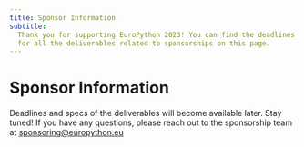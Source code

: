 ```yaml
---
title: Sponsor Information
subtitle:
  Thank you for supporting EuroPython 2023! You can find the deadlines and specs
  for all the deliverables related to sponsorships on this page.
---
```


<!-- # Deadlines -->
# Sponsor Information
<Note>Deadlines and specs of the deliverables will become available later. Stay tuned! If you have any questions, please reach out to the sponsorship team at sponsoring@europython.eu</Note>

<!-- - [Sponsored Talk | Workshop/Tutorial | Poster submission - presenter, presentation title & abstract:](#sponsored-content)
  June 10
- [Virtual Swag Page submission:](#virtual-swag-page) June 17
- [Sponsor Logo submission:](#sponsor-logo) June 17
- [Technical Case Study Blog Post submission:](#sponsor-blog-post) June 17
  (Keystone, Diamond, Platinum)
- [Video Ads submission (with and without audio):](#video-ads) June 24
- [Booth Customisations:](#booth-customisations) June 24
- [Booth & Counter graphics submission:](#booth-images) June 24
- [Tickets Registration & Assignment:](#registration) June 27
- [Sponsor Feedback Questions submission:](#sponsor-feedback-questions) June 27
- [Recruiting - Job Board Ad on Website submission:](#job-board-on-website) June
  27
- [Recruiting Email submission:](#recruiting email) June 27
- [Parcel Services](#parcel) Deadline for ordering: June 30; Deadline for
  receiving parcel to the warehouse: July 6
- [Recruiting Session Presentation - presenter and slides:](#recruiting-session)
  July 08
- [Recruiting - On-site Job Board Ad submission:](#on-site-job-board) anytime
  during the conference (we'll have a white board for this)
- [Tweet and/or Retweet. LinkedIn Reshare:](#sponsor-tweet) anytime until the
  end of the conference, but please give enough lead time so we can schedule
  accordingly
- [Participation in Daily Prize Draw Announcements:](#prize-draw) before noon of
  each conference day (Keystone, Diamond, Platinum)

Please note that the above are hard deadlines. We cannot accept submissions
after the listed dates and will not issue refunds in case the deadlines are not
met.

For details, please refer to the relevant sections below.

---

# Registration

<details>
  <summary><h2>Ticket Registration & Assignment Process</h2></summary>

- **Purchase all the complimentary / discounted tickets in bulk** by using the
  voucher links sent to you. They will be sent out to the sponsor
  representative. Please follow the direct email instructions and purchase all
  of the tickets you are entitled to.

- **Assign the tickets** to every team member that you have chosen to attend the
  conference. You can assign them by changing your order details after you make
  the order. Click the order URL in your order confirmation email from
  [support@pretix.eu](mailto:support@pretix.eu) with the **Subject: Your
  order**: **_XXXX_** and amend accordingly.

**_Deadline_** for registering and assigning the tickets: **_June 27_**

</details>

---

# Exhibition

<details>
  <summary><h2>Exhibition Schedule</h2></summary>

**Exhibit Days**: during the three main conference days: **Wednesday to Friday,
13-15 July 2022**.

**Exhibit Hours**: 9:00 - 18:00 on Wednesday & Thursday; 9:00 - 17:00 on Friday.

All booths should be staffed at least during the official breaks. It is highly
recommended that they will be staffed throughout the opening hours, especially
the more prominent ones, such as Keystone and Diamond.

</details>

<details>
  <summary><h2>Exhibit Booths</h2></summary>
  Sponsors of Silver and above will all be assigned a booth, ranging from 6-56 sqm depending on the package.

** Please refer to the
[EuroPython 2022 - Exhibit Booths.pdf](https://drive.google.com/file/d/1k2m9t445G4tpMON1VlGIg-SSgYTsQy5m/view?usp=sharing)
for mockups and what is included in your booth, as part of your sponsorship
package. **

</details>

<details>
  <summary><h2>Booth Build and Teardown</h2></summary>

- Build Time: Tuesday 8:00-16:00; sponsors can enter between 16:00-18:00
- Teardown Time: Friday 17:00; nobody allowed after the teardown starts.

</details>

<details>
  <summary><h2>Booth Builder Contact</h2></summary>
  We have contracted [OBExpo](http://www.obexpo.ie/) to set up and manage the booths. You can reach out to Tony O'Brien with your booth related questions: [tony@obexpo.ie](mailto:tony@obexpo.ie)

</details>

<details>
  <summary><h2 id="booth-images">Booth & Counter Graphic</h2></summary>

**Booth graphic**: All booths include a Wall Banner Graphic that covers the
entire back wall of your booth. **It is highly recommended that you submit a
company specific custom graphic for your booth. The pricing is already included
in your package.**

**You can upgrade to a single Stretched Graphic design. See
[Booth Customisation](#booth-customisations) for details.**

_Note: these wall banners with your graphic can be taken down afterwards for
future reuse._

**Counter graphic**: All booths include at least one counter. Depending on the
booth level, the amount and size can range. **It is highly recommended that you
submit a company specific custom graphic for the counter(s).**

Should you choose not to submit your own graphic, a default EuroPython Society
one will be provided.

  <h4>Graphic Submission Guide</h4>

Graphics should be submitted directly to OBExpo, as specified below:

- Please refer to
  [EuroPython 2022 - Exhibit Booths.pdf](https://drive.google.com/file/d/1k2m9t445G4tpMON1VlGIg-SSgYTsQy5m/view?usp=sharing)
  for the dimensions of the back wall of your booth, and of the counter(s).

**\*Note: Keystone and Diamond booths will need two Wall Banner graphics to
cover the entire back wall.\*\***

- Refer to
  [EuroPython 2022- Booth Order Forms.pdf](https://drive.google.com/file/d/1IhBXgiTWqkH4Pbo100vGHHzj-ZY-CEAl/view?usp=sharing)
  page 8 - _artwork_ for file and delivery specifications.

Note: OBExpo has specifically asked us to emphasise that emailing or using
_WeTransfer_ or _YouSendit_ are their preferred methods of sending the files.
Permission based file sharing systems such as Google Drive or OneDrive are less
preferred.

**Deadline** for submitting Booth Graphics: **2022-06-24**

**Submission Channel**: Contact Tony from OBExpo contact:
[tony@obexpo.ie](tony@obexpo.ie)

</details>

<details>
  <summary><h2 id="booth-customisations">Booth Customisation and Add-ons</h2></summary>
  All booth graphics can be upgraded from the default Wall Banner Graphic to Stretched Graphics.

There are other add-ons you can order, such as TV sets and furniture for your
booth.

For all upgrades and add-on orders, please fill in the
[EuroPython 2022- Booth Order Forms.pdf](https://drive.google.com/file/d/1IhBXgiTWqkH4Pbo100vGHHzj-ZY-CEAl/view?usp=sharing)
and send it to Tony O’Brien from OBExpo directly:
[tony@obexpo.ie](mailto:tony@obexpo.ie)

**Deadline** for ordering booth customisation and addons: **2022-06-24. A 30%
surcharge will apply afterwards.**

**Submission Channel**: Contact Tony from OBExpo:
[tony@obexpo.ie](mailto:tony@obexpo.ie)

</details>

<details>
<summary><h2 id="parcel">Parcel Delivery & Gifts</h2></summary>

We aim to actively reduce the carbon footprint of the EuroPython conference
series. Throughout the planning of the much anticipated EuroPython Dublin, we
are mindful of sustainability. We made the distribution of physical gifts
optional. Instead of staffing bags with your gifts, we give you the freedom to
distribute them at your booth. We strongly encourage you to distribute gifts
made of environmentally friendly materials, to focus on quality rather than
quantity to reduce waste.

Shipping and customs for your goods are handled by
[Interflow](https://www.interflow.ie/).

**Contacts**:

**_NOTE: Caroline is the new designated coordinator overseeing all EuroPython
shipment. Please make sure to contact her for shipping._**

- Caroline Placido -
  [caroline.placido@interflow.ie](caroline.placido@interflow.ie), +353876661561
  (mobile)
- Niall Thompson - [niall@interflow.ie](mailto:niall@interflow.ie), +353 (0)86
  3805000

Here are shipping information provided by Interflow:

- [Shipping Guidelines](https://drive.google.com/file/d/1-I6rj1ISBViVLm_jaXgOxV6GpGQluS9y/view?usp=sharing).
  **Important: Please provide Interflow your Company name, point of contact name
  and email.** Contact Interflow for Details.

- [Freight Order link](https://www.interflow.ie/freight-order-form/).
- [Delivery address and Shipping Label](https://drive.google.com/file/d/15QWQMg51LKZEXKudgopl7B-Ez56EAOJt/view?usp=sharing).

**Deadlines:**

- Deadline for orders: 2022-06-30
- Deadline for receiving to the warehouse: 2022-07-06

If you have any last-minute orders, please contact Interflow and keep them in
the loop.

</details>

<details>
  <summary><h2>Leads Collection</h2></summary>

We don't offer any specific feature for lead collection. You are welcome to talk
to attendees and ask for their information and consent to be contacted. You can
ask for our attendees’ permission to have the QR code of their badge scanned.
These QR codes contain vCard 3.0 records with their name, affiliation and email
addresses. QR code scanners will not be provided but you are free to bring your
own or use any app of your choice to save these contact records. You can also
use the leads for prize draws, games, party invites or other attendee
interaction ideas.

Friendly reminder: the data collection process is subject to
[GDPR](https://gdpr.eu/what-is-gdpr/). And our
[Code of Conduct](https://www.europython-society.org/coc/) should be adhered to
at all times.

</details>

---

# Sponsored Content

<details>
  <summary><h2>Talks | Workshops/Tutorials | Posters</h2></summary>

As part of your sponsorship package, it might include a sponsored talk,
workshop/tutorial or poster session. You can find the details for each:

- <b>Sponsored Talk</b>: a 30 min slot as part of the official conference
  schedule during the Conference Days (13-15 July, 2022)
- <b>Sponsored Workshop/Tutorial</b>: a 180 min slot as part of the official
  conference schedule during the Workshop/Tutorial Days (11-12 July, 2022)
- <b>Sponsored Poster</b>: the poster will be displayed on the poster wall
  during the Conference Days. A dedicated presentation slot will be allocated to
  the presenter for targeted interactions.

You can check out previous years’ lineup for inspiration:
[2021 Programme](https://ep2021.europython.eu/schedule/),
[2020 Programme](https://ep2020.europython.eu/schedule/),
[2019 Programme](https://ep2019.europython.eu/schedule.html)

**Deadline** for informing us of the presenter, presentation title & abstract or
poster PDF: **2022-06-10**

**Submission Channel**: [sponsoring@europython.eu](sponsoring@europython.eu)

</details>

# Recruiting

<details>
  <summary><h2 id="job-board-on-website">Job Board Ad on Website</h2></summary>

All sponsors with sponsorship levels Bronze and above are eligible for posting a
job ad on our [Job-board page](https://ep2022.europython.eu/job-board/) . If you
are interested in submitting an ad, please send the job ad to
[EuroPython 2022 Sponsor Assets Submission Form](https://forms.gle/dTzkh8BCMn77gGMSA).
We will then place it on the website after review.

We will post a maximum of **three** job ads per sponsor. Please include a short
company introduction, the job title, a short job description and a contact
address.

For an example of how this looks like, please check out the
[2021 Job Board](https://ep2021.europython.eu/sponsor/job-board/).

**Deadline** for sending in the text for Job Board Ad on Website:
**2022-06-27**.

**Submission Channel**:

[EuroPython 2022 Sponsor Assets Submission Form](https://forms.gle/dTzkh8BCMn77gGMSA)

</details>

<details>
  <summary><h2 id="recruiting email">Recruiting Email Ad</h2></summary>

For all sponsors with sponsorship levels silver and above, if you are interested
in us sending a recruiting email on your behalf, please submit the following
information to
[EuroPython 2022 Sponsor Assets Submission Form](https://forms.gle/dTzkh8BCMn77gGMSA):

- title
- description (up to 100 words)
- A URL to the recruiting ad on your own website.

We will send these during the event to the attendees who have opted in to
receive job ads from sponsors.

**Deadline** for or sending in the text for the Recruiting Email Ad:
**2022-06-27**

**Submission Channel**:
[EuroPython 2022 Sponsor Assets Submission Form](https://forms.gle/dTzkh8BCMn77gGMSA)

</details>

<details>
<summary><h2 id="on-site-job-board">On-site Job Board</h2></summary>

For your recruiting ad on the on-site job-board, you can bring along a printed
ad and pin it on the whiteboard yourself.

</details>

<details>
  <summary><h2 id="recruiting-session">Recruiting session</h2></summary>

The 45 min recruiting session will take place during one of the Conference Days
(13-15 July). The exact details will be confirmed at a later date along with the
conference schedule.

The recruiting session will give each sponsor a chance to give a 3 minute pitch,
presenting their company and their job offers. Attendees can then go to your
booth to have direct follow-up chats with you. Please remember to specify the
location of your booth so that attendees can find and talk to you.

Please register your interest by sending an email with the subject "**EuroPython
2022 Sponsor Recruiting session**: **_your company name_**" to
[sponsoring@europython.eu](sponsoring@europython.eu), before **8th July** with
the following information:

- Name of your company
- Name and email of the person giving the pitch for your company
- Will you be using slides?
- If you are using slides, please send the file to us as backup in the same
  email, within the same deadline.

You can also check out the
[2019 Recruiting Session](https://youtu.be/HHiEQRX7nO4) to get an idea how it
looked like in our last in-person conference.

**Deadline** for submitting Recruiting Session Presentation: **2022-07-08**.

**Submission Channel**: [sponsoring@europython.eu](sponsoring@europython.eu)

</details>

# Sponsor Promo

<details>
  <summary><h2 id="sponsor-logo">Sponsor Logo</h2></summary>

Your company's logo will be put together in various promotional materials, both
in digital and print media. You should have already been asked to submit your
logo both in PNG and a vector format (SVG, PDF, etc), when you sign up as a
sponsor.

If you fail to submit your logo at the time of signup or before 17th June, your
logo might not be included in some printing materials.

**Deadline** for submitting sponsor logo: **2022-06-17**

**Submission Channel**: when you sign up as a sponsor or email
[sponsoring@europython.eu](sponsoring@europython.eu) later.

</details>
<details>
  <summary><h2 id="sponsor-blog-post">Technical Study Blog Post</h2></summary>

For Platinum, Diamond and Keystone Level sponsors, we will run blog posts
highlighting the sponsor. The Communications team can help you craft a technical
case study blog post. They will be posted on EuroPython's
[dev.to](https://dev.to/t/europython).

Separately, Diamond and Keystone sponsors get to write one extra technical case
study blog post to be published on our regular
[EuroPython Blog](https://blog.europython.eu/), which also goes to our Twitter
account and mailing lists. You may also opt to cross post the same blog across
dev.to and the EuropPython blog.

For each blog post, we will require **at least 3 paragraphs** of text and
ideally a picture we can use (if you don't have a picture, we can use your logo
as well).

The text should be written to highlight technical case study related to Python,
e.g. how you solved a problem or improved performance with Python. It should
address a technically oriented audience.

You can check out the
[2020 Keystone Sponsor blog post](https://blog.europython.eu/europython-2020-introducing-our-keystone-sponsor/)
to get an idea.

Some good technical case Study examples:

- [A closer look at the research to help AI see more skin tones](https://blog.google/technology/research/ai-monk-scale-skin-tone-story/)
- [Bloomberg publishes Memray](https://www.bloomberg.com/company/stories/bloomberg-memray-open-source-profiler-python-code/)
- [Accelerated Inference with Optimum and Transformers Pipelines](https://huggingface.co/blog/optimum-inference)

Feel free to tie in any talk/special event you are organising at our conference
at the end. After you've sent in the draft, we will forward it to our
Communications Team for editing.

**Deadline** for sending the Blog Post text and picture: **2022-06-17**

**Submission Channel**:
[sponsoring@europython.eu](sponsoring@europython.eu)

</details>

<details>
  <summary><h2 id="virtual-swag-page">Virtual Swag Page</h2></summary>

Sponsors of Silver and above can be featured on our Virtual Swag Page of the
website. We will list the page on our website as a swag page. If you have
prepared any coupon codes, digital gifts, we can distribute them for you via the
page. What you are eligible to submit depends on your sponsorship level:

- **Silver**: Submit a URL that features any promotional campaign for our
  attendees. Link is clickable from your company logo. If you do not have a URL
  campaign, but would rather submit graphics, we can also link to that.
- **Gold & Platinum**: Submit a PDF brochure featuring your company or any
  promotions/gifts + everything included in the Silver level.
- **Keystone & Diamond**: Submit a sponsor blurb (up to 100 words) + everything
  included in the Gold & Platinum level.

_Note: In order to avoid any file uploading issue, please upload the PDF
brochure to your preferred file hosting service (Dropbox, Google Drive,
OneDrive, WeTransfer, etc) and only submit the link to the above form._

**Deadline** for sending in all the materials featured in the Virtual Swag Page:
**2022-06-17**

**Submission Channel**:
[EuroPython 2022 Sponsor Assets Submission Form](https://forms.gle/dTzkh8BCMn77gGMSA)

</details>

<details>
  <summary><h2 id="video-ads">Video Ads</h2></summary>

These are the two type of video ads we request from you:

- **Video ads on digital signage**: no audio, up to 30 seconds each - these will
  be cut into one big video to be played in various locations at the venue.

- **Video ads on streaming channels**: with audio, up to 30 seconds each - these
  will be played during breaks for the audience joining remotely.

**File specification**: in MP4 format of 720p or 1080p resolution.

You can submit different ads files to be played in these slots. Or
alternatively, the same file will be played multiple times.

How many video ads you wish to submit is entirely up to you. We recommend
between 2 to 10 video ad files. The higher the sponsorship level, the more ad
share you will get. Please note, in order not to run into any attachment max
size issue, please upload everything you need to send us to a file hosting
service (e.g. Dropbox, Google Drive, WeTransfer, OneDrive, etc) and only send us
the link by **17th June**.

**Deadline** for sending in the links to all the Video Ads: **2022-06-17**

**Submission Channel**:
[EuroPython 2022 Sponsor Assets Submission Form](https://forms.gle/dTzkh8BCMn77gGMSA)

</details>

<details>
  <summary><h2 id="sponsor-feedback-questions">Sponsor Feedback Questions</h2></summary>

Keystone and Diamond level sponsors may request adding up to 3 questions to our
feedback form which we will send to attendees near the end of the conference.

This is a great way to get an idea of how well the sponsorship worked out.

Please submit 1-3 questions, which could be multiple choice, free text or rating
questions (1 to 5). The form will be left open for around 1-2 months after the
conference. We will send them to you afterwards.

**Deadline** for submitting the Sponsor Feedback Questions: **2022-06-27**

**Submission Channel**:
[EuroPython 2022 Sponsor Assets Submission Form](https://forms.gle/dTzkh8BCMn77gGMSA)

</details>

<details>
  <summary><h2>Three Emails to Attendees (opt-in)</h2></summary>

Keystone sponsor is eligible to draft three emails of your choice and have the
organisers send them on your behalf to attendees who have opted to receive
sponsor emails. You can take the opportunity to tie in with the blog post and
recruiting emails/posts, introduce a particular activity or highlight of your
company, or point attendees to something really technical and geeky about your
company. It is entirely up to you how many emails, if any, you wish us to send
and which angle you wish to take in each.

**Deadline** for submitting the draft of the three emails: Any time before or
during the conference days.

**Submission Channel**:
[sponsoring@europython.eu](sponsoring@europython.eu)

</details>

<details>
  <summary><h2 id="sponsor-tweet">Sponsor Retweets & Tweet</h2></summary>

All sponsors of Bronze and above can get a single retweet of one of your tweets
to the followers of our
[@europython](https://twitter.com/europython) Twitter
account. Please note that we normally do not retweet from companies, so signing
up as a EuroPython sponsor is a good way to get a retweet.

Sponsor of Keystone, Diamond, Platinum additionally get to suggest a single
tweet, which we'll send to the followers of our
[@europython](https://twitter.com/europython) Twitter
account.

- **For the retweet**, please email
  [sponsoring@europython.eu](sponsoring@europython.eu) with the
  subject "**EuroPython 2022 Retweet**: **_your company name_**"during or before
  the conference mentioning the URL of the tweet. We will then schedule it for a
  retweet.
- **For the tweet**, please email
  [sponsoring@europython.eu](sponsoring@europython.eu) with the
  subject "**EuroPython 2022 Tweet**: **_your company name_**" during or before
  the conference mentioning the tweet text. We will then review it and schedule
  it after approval.

**Deadline** for submitting retweet URL and the tweet text: Any time before or
during the conference days.

**Submission Channel**:
[sponsoring@europython.eu](sponsoring@europython.eu)

</details>

<details>
  <summary><h2>LinkedIn Reshare</h2></summary>

Sponsor of Keystone, Diamond and Platinum get a single reshare of one of your
posts to the subscriber of EuroPython’s LinkedIn group. We normally do not
reshare from companies, so signing up as a EuroPython sponsor is a good way to
get the exposure.

In order to get the reshare scheduled, please email
[sponsoring@europython.eu](sponsoring@europython.eu) with the subject
"**EuroPython 2022 LinkedIn Reshare**: **_your company name_**" during or before
the conference mentioning the URL of the reshare. We will then schedule it for a
retweet.

**Deadline** for submitting Linkedin Reshare URL: Any time before or during the
conference days.

**Submission Channel**:
[sponsoring@europython.eu](sponsoring@europython.eu)

</details>

<details>
  <summary><h2 id="prize-draw">Participation in Daily Prize Draw Announcements</h2></summary>

For Platinum, Diamond and Keystone Level sponsors, you are eligible to
participate in daily prize draw. Simply email the details before noon of the day
of the prize draw so an organiser can announce it at the end of the day.

**Deadline** for submitting daily prize draw details: **before noon of the prize
draw day**

**Submission Channel**: email
[sponsoring@europython.eu](sponsoring@europython.eu).

</details> -->
